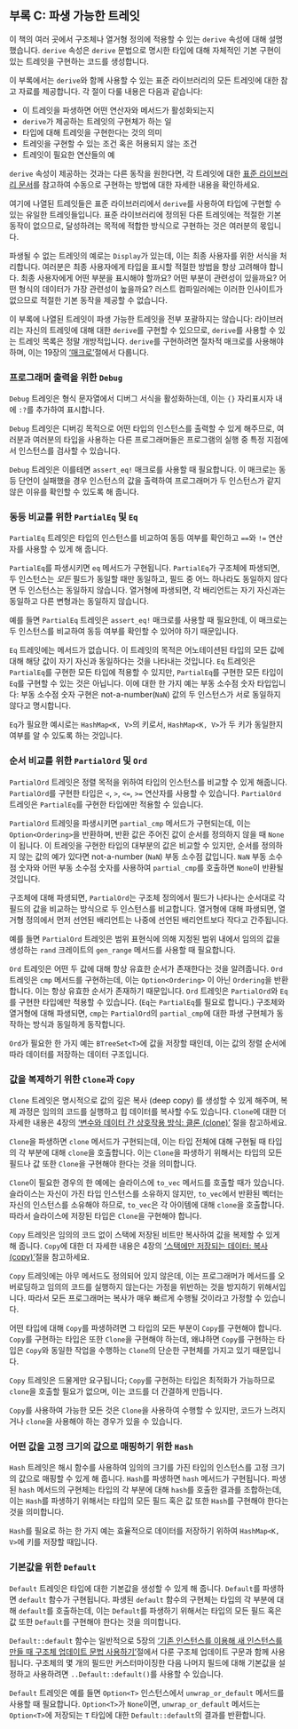 ## 부록 C: 파생 가능한 트레잇

이 책의 여러 곳에서 구조체나 열거형 정의에 적용할 수 있는
`derive` 속성에 대해 설명했습니다. `derive` 속성은 `derive`
문법으로 명시한 타입에 대해 자체적인 기본 구현이 있는 트레잇을
구현하는 코드를 생성합니다.

이 부록에서는 `derive`와 함께 사용할 수 있는 표준 라이브러리의 모든 트레잇에
대한 참고 자료를 제공합니다. 각 절이 다룰 내용은 다음과 같습니다:

* 이 트레잇을 파생하면 어떤 연산자와 메서드가 활성화되는지
* `derive`가 제공하는 트레잇의 구현체가 하는 일
* 타입에 대해 트레잇을 구현한다는 것의 의미
* 트레잇을 구현할 수 있는 조건 혹은 허용되지 않는 조건
* 트레잇이 필요한 연산들의 예

`derive` 속성이 제공하는 것과는 다른 동작을 원한다면, 각 트레잇에 대한
[표준 라이브러리 문서](../std/index.html)<!-- ignore -->를 참고하여
수동으로 구현하는 방법에 대한 자세한 내용을 확인하세요.

여기에 나열된 트레잇들은 표준 라이브러리에서 `derive`를 사용하여
타입에 구현할 수 있는 유일한 트레잇들입니다. 표준 라이브러리에
정의된 다른 트레잇에는 적절한 기본 동작이 없으므로, 달성하려는
목적에 적합한 방식으로 구현하는 것은 여러분의 몫입니다.

파생될 수 없는 트레잇의 예로는 `Display`가 있는데, 이는 최종 사용자를
위한 서식을 처리합니다. 여러분은 최종 사용자에게 타입을 표시할 적절한
방법을 항상 고려해야 합니다. 최종 사용자에게 어떤 부분을 표시해야
할까요? 어떤 부분이 관련성이 있을까요? 어떤 형식의 데이터가 가장
관련성이 높을까요? 러스트 컴파일러에는 이러한 인사이트가 없으므로
적절한 기본 동작을 제공할 수 없습니다.

이 부록에 나열된 트레잇이 파생 가능한 트레잇을 전부 포괄하지는 않습니다:
라이브러리는 자신의 트레잇에 대해 대한 `derive`를 구현할 수 있으므로,
`derive`를 사용할 수 있는 트레잇 목록은 정말 개방적입니다. `derive`를
구현하려면 절차적 매크로를 사용해야 하며, 이는 19장의
[‘매크로’][macros]<!-- ignore -->절에서 다룹니다.

### 프로그래머 출력을 위한 `Debug`

`Debug` 트레잇은 형식 문자열에서 디버그 서식을 활성화하는데, 이는 `{}`
자리표시자 내에 `:?`를 추가하여 표시합니다.

`Debug` 트레잇은 디버깅 목적으로 어떤 타입의 인스턴스를 출력할 수 있게
해주므로, 여러분과 여러분의 타입을 사용하는 다른 프로그래머들은 프로그램의
실행 중 특정 지점에서 인스턴스를 검사할 수 있습니다.

`Debug` 트레잇은 이를테면 `assert_eq!` 매크로를 사용할 때 필요합니다.
이 매크로는 동등 단언이 실패했을 경우 인스턴스의 값을 출력하여 프로그래머가
두 인스턴스가 같지 않은 이유를 확인할 수 있도록 해 줍니다.

### 동등 비교를 위한 `PartialEq` 및 `Eq`

`PartialEq` 트레잇은 타입의 인스턴스를 비교하여 동등 여부를 확인하고
`==`와 `!=` 연산자를 사용할 수 있게 해 줍니다.

`PartialEq`를 파생시키면 `eq` 메서드가 구현됩니다. `PartialEq`가 구조체에
파생되면, 두 인스턴스는 *모든* 필드가 동일할 때만 동일하고, 필드 중 어느
하나라도 동일하지 않다면 두 인스턴스는 동일하지 않습니다. 열거형에 파생되면,
각 배리언트는 자기 자신과는 동일하고 다른 변형과는 동일하지 않습니다.

예를 들면 `PartialEq` 트레잇은 `assert_eq!` 매크로를 사용할 때 필요한데,
이 매크로는 두 인스턴스를 비교하여 동등 여부를 확인할 수 있어야 하기
때문입니다.

`Eq` 트레잇에는 메서드가 없습니다. 이 트레잇의 목적은 어노테이션된 타입의
모든 값에 대해 해당 값이 자기 자신과 동일하다는 것을 나타내는 것입니다. `Eq`
트레잇은 `PartialEq`를 구현한 모든 타입에 적용할 수 있지만, `PartialEq`를
구현한 모든 타입이 `Eq`를 구현할 수 있는 것은 아닙니다. 이에 대한 한 가지
예는 부동 소수점 숫자 타입입니다: 부동 소수점 숫자 구현은 not-a-number(`NaN`)
값의 두 인스턴스가 서로 동일하지 않다고 명시합니다.

`Eq`가 필요한 예시로는 `HashMap<K, V>`의 키로서, `HashMap<K, V>`가 두
키가 동일한지 여부를 알 수 있도록 하는 것입니다.

### 순서 비교를 위한 `PartialOrd` 및 `Ord`

`PartialOrd` 트레잇은 정렬 목적을 위하여 타입의 인스턴스를 비교할 수 있게
해줍니다. `PartialOrd`를 구현한 타입은 `<`, `>`, `<=`, `>=` 연산자를
사용할 수 있습니다. `PartialOrd` 트레잇은 `PartialEq`를 구현한 타입에만
적용할 수 있습니다.

`PartialOrd` 트레잇을 파생시키면 `partial_cmp` 메서드가 구현되는데, 이는
`Option<Ordering>`을 반환하며, 반환 값은 주어진 값이 순서를 정의하지 않을
때 `None`이 됩니다. 이 트레잇을 구현한 타입의 대부분의 값은 비교할 수
있지만, 순서를 정의하지 않는 값의 예가 있다면 not-a-number (`NaN`) 부동
소수점 값입니다. `NaN` 부동 소수점 숫자와 어떤 부동 소수점 숫자를 사용하여
`partial_cmp`를 호출하면 `None`이 반환될 것입니다.

구조체에 대해 파생되면, `PartialOrd`는 구조체 정의에서 필드가 나타나는
순서대로 각 필드의 값을 비교하는 방식으로 두 인스턴스를 비교합니다.
열거형에 대해 파생되면, 열거형 정의에서 먼저 선언된 배리언트는 나중에
선언된 배리언트보다 작다고 간주됩니다.

예를 들면 `PartialOrd` 트레잇은 범위 표현식에 의해 지정된 범위
내에서 임의의 값을 생성하는 `rand` 크레이트의 `gen_range` 메서드를
사용할 때 필요합니다.

`Ord` 트레잇은 어떤 두 값에 대해 항상 유효한 순서가 존재한다는 것을
알려줍니다. `Ord` 트레잇은 `cmp` 메서드를 구현하는데, 이는 `Option<Ordering>`
이 아닌 `Ordering`을 반환합니다. 이는 항상 유효한 순서가 존재하기 때문입니다.
`Ord` 트레잇은 `PartialOrd`와 `Eq`를 구현한 타입에만 적용할 수 있습니다.
(`Eq`는 `PartialEq`를 필요로 합니다.) 구조체와 열거형에 대해 파생되면,
`cmp`는 `PartialOrd`의 `partial_cmp`에 대한 파생 구현체가 동작하는
방식과 동일하게 동작합니다.

`Ord`가 필요한 한 가지 예는 `BTreeSet<T>`에 값을 저장할 때인데, 이는
값의 정렬 순서에 따라 데이터를 저장하는 데이터 구조입니다.

### 값을 복제하기 위한 `Clone`과 `Copy`

`Clone` 트레잇은 명시적으로 값의 깊은 복사 (deep copy) 를 생성할 수 있게
해주며, 복제 과정은 임의의 코드를 실행하고 힙 데이터를 복사할 수도 있습니다.
`Clone`에 대한 더 자세한 내용은 4장의 [‘변수와 데이터 간 상호작용 방식:
클론 (clone)’][ways-variables-and-data-interact-clone]<!-- ignore -->
절을 참고하세요.

`Clone`을 파생하면 `clone` 메서드가 구현되는데, 이는 타입 전체에 대해 구현될
때 타입의 각 부분에 대해 `clone`을 호출합니다. 이는 `Clone`을 파생하기 위해서는
타입의 모든 필드나 값 또한 `Clone`을 구현해야 한다는 것을 의미합니다.

`Clone`이 필요한 경우의 한 예에는 슬라이스에 `to_vec` 메서드를 호출할 때가
있습니다. 슬라이스는 자신이 가진 타입 인스턴스를 소유하지 않지만, `to_vec`에서
반환된 벡터는 자신의 인스턴스를 소유해야 하므로, `to_vec`은 각 아이템에 대해
`clone`을 호출합니다. 따라서 슬라이스에 저장된 타입은 `Clone`을 구현해야 합니다.

`Copy` 트레잇은 임의의 코드 없이 스택에 저장된 비트만 복사하여 값을
복제할 수 있게 해 줍니다. `Copy`에 대한 더 자세한 내용은 4장의
[‘스택에만 저장되는 데이터: 복사 (copy)’][stack-only-data-copy]<!-- ignore -->절을
참고하세요.

`Copy` 트레잇에는 아무 메서드도 정의되어 있지 않은데, 이는 프로그래머가
메서드를 오버로딩하고 임의의 코드를 실행하지 않는다는 가정을 위반하는 것을
방지하기 위해서입니다. 따라서 모든 프로그래머는 복사가 매우 빠르게 수행될
것이라고 가정할 수 있습니다.

어떤 타입에 대해 `Copy`를 파생하려면 그 타입의 모든 부분이 `Copy`를 구현해야
합니다. `Copy`를 구현하는 타입은 또한 `Clone`을 구현해야 하는데, 왜냐하면 `Copy`를
구현하는 타입은 `Copy`와 동일한 작업을 수행하는 `Clone`의 단순한 구현체를 가지고
있기 때문입니다.

`Copy` 트레잇은 드물게만 요구됩니다; `Copy`를 구현하는 타입은
최적화가 가능하므로 `clone`을 호출할 필요가 없으며, 이는 코드를 더
간결하게 만듭니다.

`Copy`를 사용하여 가능한 모든 것은 `Clone`을 사용하여 수행할 수 있지만, 코드가
느려지거나 `clone`을 사용해야 하는 경우가 있을 수 있습니다.

### 어떤 값을 고정 크기의 값으로 매핑하기 위한 `Hash`

`Hash` 트레잇은 해시 함수를 사용하여 임의의 크기를 가진 타입의 인스턴스를
고정 크기의 값으로 매핑할 수 있게 해 줍니다. `Hash`를 파생하면 `hash` 메서드가
구현됩니다. 파생된 `hash` 메서드의 구현체는 타입의 각 부분에 대해 `hash`를
호출한 결과를 조합하는데, 이는 `Hash`를 파생하기 위해서는 타입의 모든 필드
혹은 값 또한 `Hash`를 구현해야 한다는 것을 의미합니다.

`Hash`를 필요로 하는 한 가지 예는 효율적으로 데이터를 저장하기 위하여
`HashMap<K, V>`에 키를 저장할 때입니다.

### 기본값을 위한 `Default`

`Default` 트레잇은 타입에 대한 기본값을 생성할 수 있게 해 줍니다. `Default`를
파생하면 `default` 함수가 구현됩니다. 파생된 `default` 함수의 구현체는
타입의 각 부분에 대해 `default`를 호출하는데, 이는 `Default`를 파생하기
위해서는 타입의 모든 필드 혹은 값 또한 `Default`를 구현해야 한다는 것을
의미합니다.

`Default::default` 함수는 일반적으로 5장의 [‘기존
인스턴스를 이용해 새 인스턴스를 만들 때 구조체 업데이트 문법
사용하기’][creating-instances-from-other-instances-with-struct-update-syntax]<!-- ignore -->절에서
다룬 구조체 업데이트 구문과 함께 사용됩니다. 구조체의 몇
개의 필드만 커스터마이징한 다음 나머지 필드에 대해 기본값을
설정하고 사용하려면 `..Default::default()`를 사용할 수
있습니다.

`Default` 트레잇은 예를 들면 `Option<T>` 인스턴스에서 `unwrap_or_default`
메서드를 사용할 때 필요합니다. `Option<T>`가 `None`이면, `unwrap_or_default`
메서드는 `Option<T>`에 저장되는 `T` 타입에 대한 `Default::default`의 결과를
반환합니다.

[creating-instances-from-other-instances-with-struct-update-syntax]:
ch05-01-defining-structs.html#creating-instances-from-other-instances-with-struct-update-syntax
[stack-only-data-copy]:
ch04-01-what-is-ownership.html#stack-only-data-copy
[ways-variables-and-data-interact-clone]:
ch04-01-what-is-ownership.html#ways-variables-and-data-interact-clone
[macros]: ch19-06-macros.html#macros
